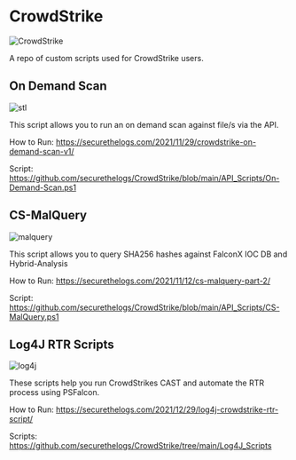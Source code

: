 # CrowdStrike
![CrowdStrike](https://ctrla1tdel.files.wordpress.com/2021/11/image-6.png)

A repo of custom scripts used for CrowdStrike users. 

## On Demand Scan
![stl](https://ctrla1tdel.files.wordpress.com/2021/11/image-20.png?w=618)

This script allows you to run an on demand scan against file/s via the API.

How to Run: https://securethelogs.com/2021/11/29/crowdstrike-on-demand-scan-v1/

Script: https://github.com/securethelogs/CrowdStrike/blob/main/API_Scripts/On-Demand-Scan.ps1

## CS-MalQuery
![malquery](https://ctrla1tdel.files.wordpress.com/2021/11/cs-mal.png?w=1024)

This script allows you to query SHA256 hashes against FalconX IOC DB and Hybrid-Analysis

How to Run: https://securethelogs.com/2021/11/12/cs-malquery-part-2/

Script: https://github.com/securethelogs/CrowdStrike/blob/main/API_Scripts/CS-MalQuery.ps1


## Log4J RTR Scripts
![log4j](https://ctrla1tdel.files.wordpress.com/2021/12/apache_log4j_logo.png)

These scripts help you run CrowdStrikes CAST and automate the RTR process using PSFalcon.

How to Run: https://securethelogs.com/2021/12/29/log4j-crowdstrike-rtr-script/

Scripts: https://github.com/securethelogs/CrowdStrike/tree/main/Log4J_Scripts
